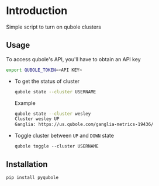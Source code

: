 # Introduction

Simple script to turn on qubole clusters

## Usage

To access qubole's API, you'll have to obtain an API key

```bash
export QUBOLE_TOKEN=<API KEY>
```

* To get the status of cluster

  ```bash
  qubole state --cluster USERNAME
  ```

  Example

  ```bash
  qubole state --cluster wesley
  Cluster wesley UP
  Ganglia: https://us.qubole.com/ganglia-metrics-19436/
  ```

* Toggle cluster between `UP` and `DOWN` state

  ```
  qubole toggle --cluster USERNAME
  ```

## Installation

```
pip install pyqubole
```
